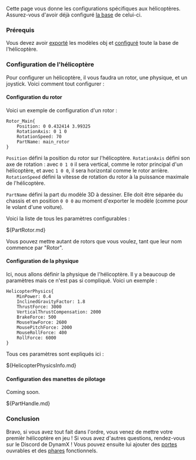 Cette page vous donne les configurations spécifiques aux hélicoptères. Assurez-vous d'avoir déjà configuré [la base](ModularVehicleInfo.md) de celui-ci.

### Prérequis

Vous devez avoir [exporté](Exportation.md) les modèles obj et [configuré](ModularVehicleInfo.md) toute la base de l'hélicoptère.

### Configuration de l'hélicoptère

Pour configurer un hélicoptère, il vous faudra un rotor, une physique, et un joystick. Voici comment tout configurer :

#### Configuration du rotor

Voici un exemple de configuration d'un rotor :

```
Rotor_Main{
	Position: 0 0.432414 3.99325
	RotationAxis: 0 1 0
	RotationSpeed: 70
	PartName: main_rotor
}
```

`Position` défini la position du rotor sur l'hélicoptère. `RotationAxis` défini son axe de rotation : avec `0 1 0` il sera vertical, comme le rotor principal d'un hélicoptère, et avec `1 0 0`, il sera horizontal comme le rotor arrière. `RotationSpeed` défini la vitesse de rotation du rotor à la puissance maximale de l'hélicoptère.

`PartName` défini la part du modèle 3D à dessiner. Elle doit être séparée du chassis et en position `0 0 0` au moment d'exporter le modèle (comme pour le volant d'une voiture).

Voici la liste de tous les paramètres configurables :

${PartRotor.md}

Vous pouvez mettre autant de rotors que vous voulez, tant que leur nom commence par "Rotor".

#### Configuration de la physique

Ici, nous allons définir la physique de l'hélicoptère. Il y a beaucoup de paramètres mais ce n'est pas si compliqué. Voici un exemple :
```
HelicopterPhysics{
    MinPower: 0.4
    InclinedGravityFactor: 1.8
    ThrustForce: 3000
    VerticalThrustCompensation: 2000
    BrakeForce: 500
    MouseYawForce: 2600
    MousePitchForce: 2000
    MouseRollForce: 400
    RollForce: 6000
}
```

Tous ces paramètres sont expliqués ici :

${HelicopterPhysicsInfo.md}

#### Configuration des manettes de pilotage

Coming soon.

${PartHandle.md}

### Conclusion

Bravo, si vous avez tout fait dans l'ordre, vous venez de mettre votre premièr hélicoptère en jeu ! Si vous avez d'autres questions, rendez-vous sur le Discord de DynamX !
Vous pouvez ensuite lui ajouter des [portes](../Doors.md) ouvrables et des [phares](../Lights.md) fonctionnels.

